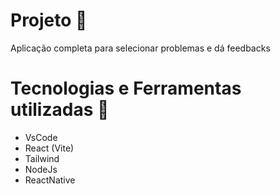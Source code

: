 # Projeto :rocket:
Aplicação completa para selecionar problemas e dá feedbacks

# Tecnologias e Ferramentas utilizadas :robot:
- VsCode
- React (Vite)
- Tailwind
- NodeJs
- ReactNative 